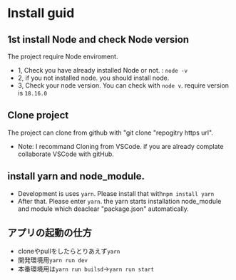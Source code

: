 # Install guid

## 1st install Node and check Node version
  The project require Node enviroment.
  * 1, Check you have already installed Node or not. : ```node -v```
  * 2, if you not installed node. you should install node.
  * 3, Check your node version. You can check with ```node v```. require version is ```18.16.0```

## Clone project
  The project can clone from github with "git clone "repogitry https url".
  * Note: I recommand Cloning from VSCode. if you are already complate collaborate VSCode with gitHub.

## install yarn and node_module.
  * Development is uses ```yarn```. Please install that with```npm install yarn```
  * After that. Please enter ```yarn```. the yarn starts installation node_module and module which deaclear "package.json" automatically.
  
## アプリの起動の仕方
* cloneやpullをしたらとりあえず```yarn```
* 開発環境用```yarn run dev```
* 本番環境用は```yarn run builsd```→```yarn run start```
